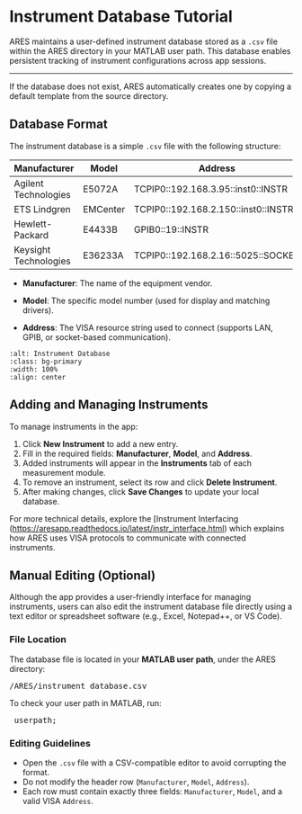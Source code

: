# Instrument Database Tutorial

ARES maintains a user-defined instrument database stored as a `.csv` file within the ARES directory in your MATLAB user path. This database enables persistent tracking of instrument configurations across app sessions.

-------------------

If the database does not exist, ARES automatically creates one by copying a default template from the source directory.

## Database Format

The instrument database is a simple `.csv` file with the following structure:

|**Manufacturer**      |**Model** |**Address**                         |
|----------------------|----------|------------------------------------|
|Agilent Technologies  |E5072A    |TCPIP0::192.168.3.95::inst0::INSTR  |
|ETS Lindgren          |EMCenter  |TCPIP0::192.168.2.150::inst0::INSTR |
|Hewlett-Packard       |E4433B    |GPIB0::19::INSTR                    |
|Keysight Technologies |E36233A   |TCPIP0::192.168.2.16::5025::SOCKET  |

- **Manufacturer**: The name of the equipment vendor.

- **Model**: The specific model number (used for display and matching drivers).

- **Address**: The VISA resource string used to connect (supports LAN, GPIB, or socket-based communication).

```{image} ./assets/Settings/instrument_database.png
:alt: Instrument Database
:class: bg-primary
:width: 100%
:align: center
```

## Adding and Managing Instruments
To manage instruments in the app:

1. Click **New Instrument** to add a new entry.
2. Fill in the required fields: **Manufacturer**, **Model**, and **Address**.
3. Added instruments will appear in the **Instruments** tab of each measurement module.
4. To remove an instrument, select its row and click **Delete Instrument**.
5. After making changes, click **Save Changes** to update your local database.

For more technical details, explore the [Instrument Interfacing (https://aresapp.readthedocs.io/latest/instr_interface.html) which explains how ARES uses VISA protocols to communicate with connected instruments.

## Manual Editing (Optional)
Although the app provides a user-friendly interface for managing instruments, users can also edit the instrument database file directly using a text editor or spreadsheet software (e.g., Excel, Notepad++, or VS Code).

### File Location
The database file is located in your **MATLAB user path**, under the ARES directory:

<pre><userpath>/ARES/instrument_database.csv</pre>

To check your user path in MATLAB, run:

<pre> userpath;</pre>

### Editing Guidelines
- Open the `.csv` file with a CSV-compatible editor to avoid corrupting the format.
- Do not modify the header row (`Manufacturer`, `Model`, `Address`).
- Each row must contain exactly three fields:
`Manufacturer`, `Model`, and a valid VISA `Address`.

